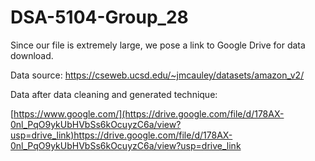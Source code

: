 # DSA-5104-Group_28

Since our file is extremely large, we pose a link to Google Drive for data download.

Data source: https://cseweb.ucsd.edu/~jmcauley/datasets/amazon_v2/

Data after data cleaning and generated technique:

[https://www.google.com/](https://drive.google.com/file/d/178AX-0nl_PqO9ykUbHVbSs6kOcuyzC6a/view?usp=drive_link)https://drive.google.com/file/d/178AX-0nl_PqO9ykUbHVbSs6kOcuyzC6a/view?usp=drive_link
